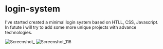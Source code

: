 # login-system
I've started created a minimal login system based on HTLL, CSS, Javascript. In futute i will try to add some more unique projects with advance technologies.

![Screenshot_](https://github.com/user-attachments/assets/ea9cd4e6-617c-4f96-b6b4-92a2aaa2815c)
![Screenshot_118](https://github.com/user-attachments/assets/7957ce09-7ff5-4745-9d4b-df6808d9f916)
